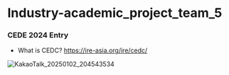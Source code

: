 # Industry-academic_project_team_5

### CEDE 2024 Entry
* What is CEDC? https://ire-asia.org/ire/cedc/

![KakaoTalk_20250102_204543534](https://github.com/user-attachments/assets/d82d1291-4dcc-4681-be13-a1591be27878)
